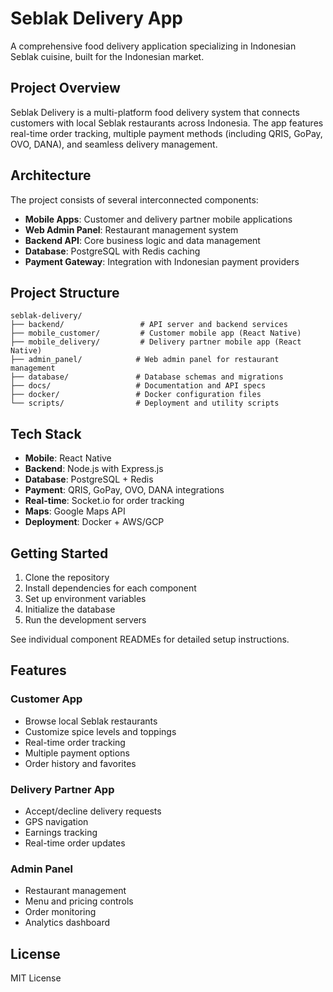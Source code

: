 # Seblak Delivery App

A comprehensive food delivery application specializing in Indonesian Seblak cuisine, built for the Indonesian market.

## Project Overview

Seblak Delivery is a multi-platform food delivery system that connects customers with local Seblak restaurants across Indonesia. The app features real-time order tracking, multiple payment methods (including QRIS, GoPay, OVO, DANA), and seamless delivery management.

## Architecture

The project consists of several interconnected components:

- **Mobile Apps**: Customer and delivery partner mobile applications
- **Web Admin Panel**: Restaurant management system
- **Backend API**: Core business logic and data management
- **Database**: PostgreSQL with Redis caching
- **Payment Gateway**: Integration with Indonesian payment providers

## Project Structure

```
seblak-delivery/
├── backend/                 # API server and backend services
├── mobile_customer/         # Customer mobile app (React Native)
├── mobile_delivery/         # Delivery partner mobile app (React Native)
├── admin_panel/            # Web admin panel for restaurant management
├── database/               # Database schemas and migrations
├── docs/                   # Documentation and API specs
├── docker/                 # Docker configuration files
└── scripts/                # Deployment and utility scripts
```

## Tech Stack

- **Mobile**: React Native
- **Backend**: Node.js with Express.js
- **Database**: PostgreSQL + Redis
- **Payment**: QRIS, GoPay, OVO, DANA integrations
- **Real-time**: Socket.io for order tracking
- **Maps**: Google Maps API
- **Deployment**: Docker + AWS/GCP

## Getting Started

1. Clone the repository
2. Install dependencies for each component
3. Set up environment variables
4. Initialize the database
5. Run the development servers

See individual component READMEs for detailed setup instructions.

## Features

### Customer App
- Browse local Seblak restaurants
- Customize spice levels and toppings
- Real-time order tracking
- Multiple payment options
- Order history and favorites

### Delivery Partner App
- Accept/decline delivery requests
- GPS navigation
- Earnings tracking
- Real-time order updates

### Admin Panel
- Restaurant management
- Menu and pricing controls
- Order monitoring
- Analytics dashboard

## License

MIT License
